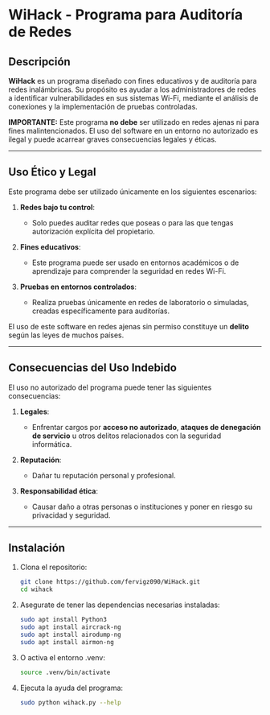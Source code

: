 # WiHack - Programa para Auditoría de Redes

## Descripción

**WiHack** es un programa diseñado con fines educativos y de auditoría para redes inalámbricas. Su propósito es ayudar a los administradores de redes a identificar vulnerabilidades en sus sistemas Wi-Fi, mediante el análisis de conexiones y la implementación de pruebas controladas.

**IMPORTANTE:** Este programa **no debe** ser utilizado en redes ajenas ni para fines malintencionados. El uso del software en un entorno no autorizado es ilegal y puede acarrear graves consecuencias legales y éticas.

---

## Uso Ético y Legal

Este programa debe ser utilizado únicamente en los siguientes escenarios:

1. **Redes bajo tu control**:
   - Solo puedes auditar redes que poseas o para las que tengas autorización explícita del propietario.

2. **Fines educativos**:
   - Este programa puede ser usado en entornos académicos o de aprendizaje para comprender la seguridad en redes Wi-Fi.

3. **Pruebas en entornos controlados**:
   - Realiza pruebas únicamente en redes de laboratorio o simuladas, creadas específicamente para auditorías.

El uso de este software en redes ajenas sin permiso constituye un **delito** según las leyes de muchos países.

---

## Consecuencias del Uso Indebido

El uso no autorizado del programa puede tener las siguientes consecuencias:

1. **Legales**:
   - Enfrentar cargos por **acceso no autorizado**, **ataques de denegación de servicio** u otros delitos relacionados con la seguridad informática.

2. **Reputación**:
   - Dañar tu reputación personal y profesional.

3. **Responsabilidad ética**:
   - Causar daño a otras personas o instituciones y poner en riesgo su privacidad y seguridad.

---

## Instalación

1. Clona el repositorio:
   ```bash
   git clone https://github.com/fervigz090/WiHack.git
   cd wihack

2. Asegurate de tener las dependencias necesarias instaladas:
    ```bash
    sudo apt install Python3
    sudo apt install aircrack-ng
    sudo apt install airodump-ng
    sudo apt install airmon-ng

3. O activa el entorno .venv:
    ```bash
    source .venv/bin/activate

4. Ejecuta la ayuda del programa:
    ```bash
    sudo python wihack.py --help
